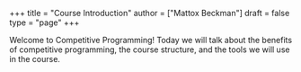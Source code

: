 +++
title = "Course Introduction"
author = ["Mattox Beckman"]
draft = false
type = "page"
+++

Welcome to Competitive Programming!  Today we will talk about the benefits of competitive programming, the course structure, and the tools we will
use in the course.
